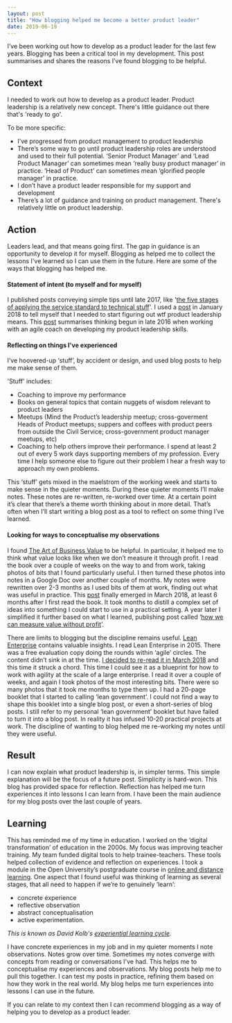 ```yaml
---
layout: post
title: "How blogging helped me become a better product leader"
date: 2019-06-19
---
```



I’ve been working out how to develop as a product leader for the last few years. Blogging has been a critical tool in my development. This post summarises and shares the reasons I’ve found blogging to be helpful. 

## Context

I needed to work out how to develop as a product leader. Product  leadership is a relatively new concept. There's little guidance out there that's 'ready to go'. 

To be more specific:

- I’ve progressed from product management to product leadership
- There’s some way to go  until product leadership roles are understood and used to their full  potential. ‘Senior Product  Manager’ and ‘Lead Product Manager’ can sometimes mean ‘really busy  product manager’ in practice. ‘Head of Product’ can sometimes  mean ‘glorified people manager’ in practice. 
- I don’t have a product leader responsible for my support and  development
- There’s a lot of guidance and training on product  management. There's relatively little on product leadership.

## Action 

Leaders lead, and that means going first. The gap in guidance is an opportunity to develop it for myself. Blogging as helped me to collect the lessons I've learned so I can use them in the future.  Here are some of the ways that blogging has helped me.  

#### Statement of intent (to myself and for myself)

 I published posts conveying simple tips until late 2017, like '[the five stages of applying the service standard to technical stuff](https://scottcolfer.com/2017/04/26/user-centred-technical-products.html)'. I used a [post](https://scottcolfer.com/2018/01/12/leadership.html) in January 2018 to tell myself that I needed to start figuring out wtf product leadership means. This [post](https://scottcolfer.com/2018/01/12/leadership.html) summarises thinking begun in late 2016 when working with an agile coach on developing my product  leadership skills. 

#### Reflecting on things I've experienced

I’ve  hoovered-up ‘stuff’, by accident or design, and used blog posts to  help me make sense of them.  

'Stuff' includes:

- Coaching to improve my performance
- Books on general topics that contain nuggets of wisdom relevant to product leaders
- Meetups (Mind the Product’s leadership meetup; cross-goverment  Heads of Product meetups; suppers and coffees with product peers from  outside the Civil Service; cross-government product manager meetups,  etc)
- Coaching to help others improve their performance. I spend at  least 2 out of every 5 work days supporting members of my profession.  Every time I help someone else to figure out their  problem I hear a fresh way to approach my own problems.

This ‘stuff’ gets mixed in the maelstrom of the working week and  starts to make sense in the quieter moments. During these quieter  moments I’ll make notes. These notes are re-written,  re-worked over time. At a certain point it’s clear that there’s a theme worth  thinking about in more detail. That’s often when I’ll start writing a  blog post as a tool to reflect on some thing I’ve learned. 

#### Looking for ways to conceptualise my observations

 I found [The Art of Business Value](https://www.amazon.co.uk/Art-Business-Value-Mark-Schwartz/dp/1942788045) to be helpful. In particular, it helped me to think what value looks like when we don’t measure it through  profit. I read the book over a couple of weeks on the way to and from  work, taking photos of bits that I found particularly useful. I then  turned these photos into notes in a Google Doc over another couple of  months. My notes were rewritten over 2-3 months as I used bits of them at work, finding  out what was useful in practice. This [post](https://scottcolfer.com/2018/03/02/value-context.html)  finally emerged in March 2018, at least 6 months after I first read the  book. It took months to distill a complex set of ideas into something I could start to use in a  practical setting. A year later I simplified it further based on what I learned,  publishing post called ‘[how we can measure value without profit](https://scottcolfer.com/2019/03/19/value-without-profit.html)’.
 
There are limits to blogging but the discipline remains useful. [Lean Enterprise](https://www.amazon.co.uk/Lean-Enterprise-Performance-Organizations-Innovate/dp/1449368425) contains valuable insights.  I read Lean Enterprise in 2015.  There was a free evaluation copy doing the rounds within ‘agile’ circles. The content didn’t sink in at the time.  [I decided to re-read it in March 2018](https://twitter.com/scottcolfer/status/973112388827348993)  and this time it struck a chord. This time I could see it as a  blueprint for how to work with agility at the scale of a large  enterprise. I read it over a couple of weeks, and again I took  photos of the most interesting bits. There were so  many photos that it took me months to type them up. I had a 20-page booklet that I started to calling ‘lean  government’. I could not find a way to shape this booklet into a  single blog post, or even a short-series of blog posts. I still refer to my personal  ‘lean  government’ booklet but have failed to turn it into a blog post. In reality  it has infused 10-20 practical projects at work.  The discipline of wanting to blog helped me re-working my notes until they were useful.  

## Result

I can now explain what product leadership is, in simpler terms. This simple explanation will be the focus of a future post. Simplicity is hard-won. This blog has provided space for reflection. Reflection has helped me turn experiences it into lessons I can learn from. I have been the main audience for my blog posts over the last couple of years.

## Learning

This has reminded me of my time in education. I worked on the ‘digital  transformation’ of education in the 2000s. My focus was improving teacher training. My team funded  digital tools to help trainee-teachers. These tools helped collection of evidence and reflection on experiences. I took a module in  the Open University’s postgraduate course in [online and distance learning](http://www.open.ac.uk/postgraduate/qualifications/d36).  One aspect that I found useful was thinking of learning as several stages, that all need to happen if we’re to genuinely  ‘learn’:

- concrete experience
- reflective observation
- abstract conceptualisation
- active experimentation.

_This is known as David Kolb's [experiential learning cycle](https://www2.le.ac.uk/departments/doctoralcollege/training/eresources/teaching/theories/kolb)._

I have concrete experiences in my job and in my quieter moments I note observations. Notes grow over time. Sometimes my notes converge with concepts from reading or conversations I've had. This helps me to conceptualise my experiences and observations. My blog posts help me to pull this together. I can test my posts in practice, refining them based on how they work in the real world. My blog helps me turn experiences into lessons I can use in the future.

If you can relate to my context then I can recommend blogging as a way of helping you to develop as a product leader. 
